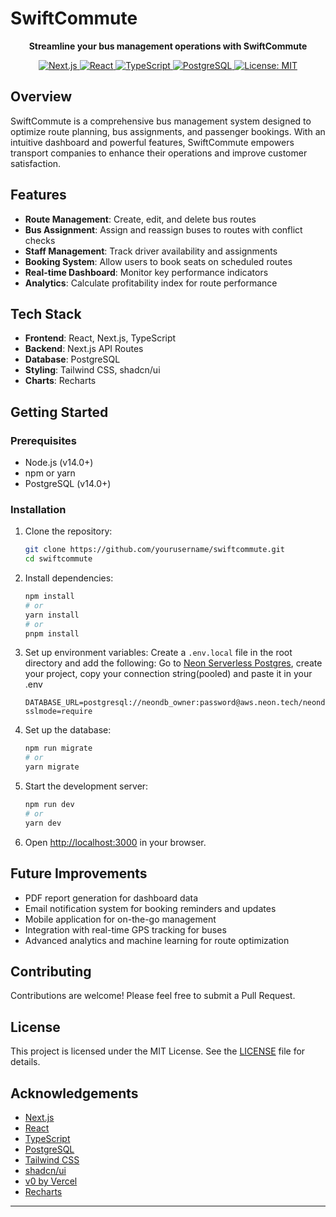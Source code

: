 # SwiftCommute

<p align="center">
  <strong>Streamline your bus management operations with SwiftCommute</strong>
</p>

<p align="center">
  <a href="https://nextjs.org/">
    <img src="https://img.shields.io/badge/Next.js-13.0%2B-black?style=flat-square&logo=next.js" alt="Next.js">
  </a>
  <a href="https://reactjs.org/">
    <img src="https://img.shields.io/badge/React-18.0%2B-61DAFB?style=flat-square&logo=react" alt="React">
  </a>
  <a href="https://www.typescriptlang.org/">
    <img src="https://img.shields.io/badge/TypeScript-4.5%2B-3178C6?style=flat-square&logo=typescript" alt="TypeScript">
  </a>
  <a href="https://www.postgresql.org/">
    <img src="https://img.shields.io/badge/PostgreSQL-14.0%2B-4169E1?style=flat-square&logo=postgresql" alt="PostgreSQL">
  </a>
  <a href="https://opensource.org/licenses/MIT">
    <img src="https://img.shields.io/badge/License-MIT-yellow.svg?style=flat-square" alt="License: MIT">
  </a>
</p>

## Overview

SwiftCommute is a comprehensive bus management system designed to optimize route planning, bus assignments, and passenger bookings. With an intuitive dashboard and powerful features, SwiftCommute empowers transport companies to enhance their operations and improve customer satisfaction.

## Features

- **Route Management**: Create, edit, and delete bus routes
- **Bus Assignment**: Assign and reassign buses to routes with conflict checks
- **Staff Management**: Track driver availability and assignments
- **Booking System**: Allow users to book seats on scheduled routes
- **Real-time Dashboard**: Monitor key performance indicators
- **Analytics**: Calculate profitability index for route performance

## Tech Stack

- **Frontend**: React, Next.js, TypeScript
- **Backend**: Next.js API Routes
- **Database**: PostgreSQL
- **Styling**: Tailwind CSS, shadcn/ui
- **Charts**: Recharts

## Getting Started

### Prerequisites

- Node.js (v14.0+)
- npm or yarn
- PostgreSQL (v14.0+)

### Installation

1. Clone the repository:
   ```bash
   git clone https://github.com/yourusername/swiftcommute.git
   cd swiftcommute
   ```

2. Install dependencies:
   ```bash
   npm install
   # or
   yarn install
   # or
   pnpm install
   ```

3. Set up environment variables:
   Create a `.env.local` file in the root directory and add the following:
   Go to [Neon Serverless Postgres](https://neon.tech), create your project, copy your connection string(pooled) and paste it in your .env
   ```
   DATABASE_URL=postgresql://neondb_owner:password@aws.neon.tech/neondb?sslmode=require
   ```

5. Set up the database:
   ```bash
   npm run migrate
   # or
   yarn migrate
   ```

6. Start the development server:
   ```bash
   npm run dev
   # or
   yarn dev
   ```

7. Open [http://localhost:3000](http://localhost:3000) in your browser.



## Future Improvements

- PDF report generation for dashboard data
- Email notification system for booking reminders and updates
- Mobile application for on-the-go management
- Integration with real-time GPS tracking for buses
- Advanced analytics and machine learning for route optimization

## Contributing

Contributions are welcome! Please feel free to submit a Pull Request.

## License

This project is licensed under the MIT License. See the [LICENSE](LICENSE) file for details.

## Acknowledgements

- [Next.js](https://nextjs.org/)
- [React](https://reactjs.org/)
- [TypeScript](https://www.typescriptlang.org/)
- [PostgreSQL](https://www.postgresql.org/)
- [Tailwind CSS](https://tailwindcss.com/)
- [shadcn/ui](https://ui.shadcn.com/)
- [v0 by Vercel](https://v0.dev/)
- [Recharts](https://recharts.org/)

---
